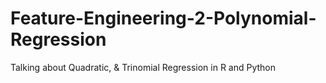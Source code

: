 # Feature-Engineering-2-Polynomial-Regression
Talking about Quadratic, &amp; Trinomial Regression in R and Python
